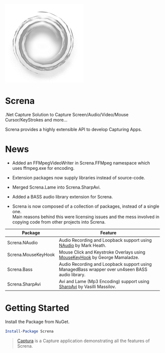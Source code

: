 ![Logo](Screna.png)
# Screna
.Net Capture Solution to Capture Screen/Audio/Video/Mouse Cursor/KeyStrokes and more...

Screna provides a highly extensible API to develop Capturing Apps.

# News
* Added an FFMpegVideoWriter in Screna.FFMpeg namespace which uses ffmpeg.exe for encoding.

* Extension packages now supply libraries instead of source-code.

* Merged Screna.Lame into Screna.SharpAvi.

* Added a BASS audio library extension for Screna.

* Screna is now composed of a collection of packages, instead of a single one.  
  Main reasons behind this were licensing issues and the mess involved in copying code from other projects into Screna.
  
Package             | Feature
--------------------|--------------------------------------------
Screna.NAudio       | Audio Recording and Loopback support using [NAudio](https://github.com/NAudio/NAudio) by Mark Heath.
Screna.MouseKeyHook | Mouse Click and Keystroke Overlays using [MouseKeyHook](https://github.com/gmamaladze/globalmousekeyhook) by George Mamaladze.
Screna.Bass         | Audio Recording and Loopback support using ManagedBass wrapper over un4seen BASS audio library.
Screna.SharpAvi     | Avi and Lame (Mp3 Encoding) support using [SharpAvi](https://github.com/baSSiLL/SharpAvi) by Vasilli Massilov.


# Getting Started

Install the Package from NuGet.
```powershell
Install-Package Screna
```

> [Captura](https://github.com/MathewSachin/Captura) is a Capture application demonstrating all the features of Screna.